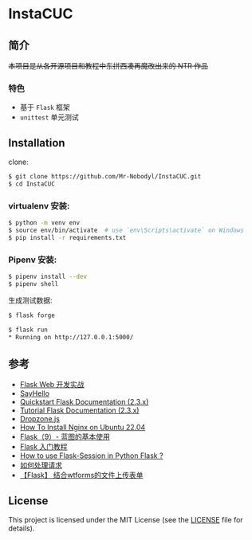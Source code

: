 # InstaCUC

## 简介

~~本项目是从各开源项目和教程中东拼西凑再魔改出来的 NTR 作品~~

### 特色

- 基于 `Flask` 框架
- `unittest` 单元测试

## Installation

clone:

```bash
$ git clone https://github.com/Mr-Nobodyl/InstaCUC.git
$ cd InstaCUC
```

### virtualenv 安装:

```bash
$ python -m venv env
$ source env/bin/activate  # use `env\Scripts\activate` on Windows
$ pip install -r requirements.txt
```

### Pipenv 安装:

```bash
$ pipenv install --dev
$ pipenv shell
```

生成测试数据:

```bash
$ flask forge
```

```bash
$ flask run
* Running on http://127.0.0.1:5000/
```

## 参考

- [Flask Web 开发实战](https://helloflask.com/book/1/)
- [SayHello](https://github.com/greyli/sayhello)
- [Quickstart Flask Documentation (2.3.x)](https://flask.palletsprojects.com/en/2.3.x/quickstart/)
- [Tutorial Flask Documentation (2.3.x)](https://flask.palletsprojects.com/en/2.3.x/tutorial/)
- [Dropzone.js](https://www.dropzone.dev/)
- [How To Install Nginx on Ubuntu 22.04](https://www.digitalocean.com/community/tutorials/how-to-install-nginx-on-ubuntu-22-04#server-logs)
- [Flask（9）- 蓝图的基本使用](https://www.cnblogs.com/poloyy/p/15004389.html)
- [Flask 入门教程](https://read.helloflask.com/)
- [How to use Flask-Session in Python Flask ?](https://www.geeksforgeeks.org/how-to-use-flask-session-in-python-flask/)
- [如何处理请求](https://dormousehole.readthedocs.io/en/latest/lifecycle.html#id5)
- [【Flask】 结合wtforms的文件上传表单](https://www.cnblogs.com/franknihao/p/7422805.html)

## License

This project is licensed under the MIT License (see the
[LICENSE](LICENSE) file for details).

